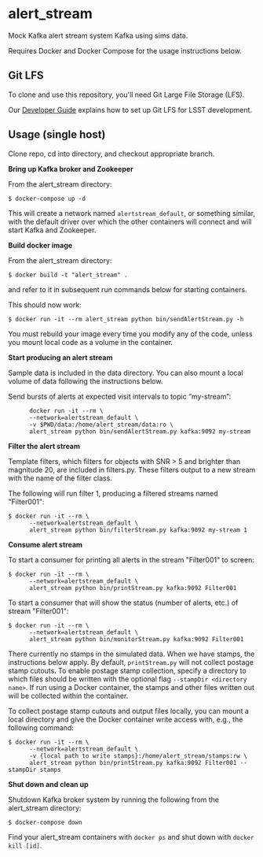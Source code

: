 alert_stream
============

Mock Kafka alert stream system Kafka using sims data.

Requires Docker and Docker Compose for the usage instructions below.

Git LFS
-------

To clone and use this repository, you'll need Git Large File Storage (LFS).

Our [Developer Guide](https://developer.lsst.io/tools/git_lfs.html)
explains how to set up Git LFS for LSST development.

Usage (single host)
-------------------

Clone repo, cd into directory, and checkout appropriate branch.

**Bring up Kafka broker and Zookeeper**

From the alert_stream directory:

```
$ docker-compose up -d
```

This will create a network named `alertstream_default`, or something similar, with the default driver over which the other containers will connect and will start Kafka and Zookeeper.

**Build docker image**

From the alert_stream directory:

```
$ docker build -t "alert_stream" .
```

and refer to it in subsequent run commands below for starting containers.

This should now work:

```
$ docker run -it --rm alert_stream python bin/sendAlertStream.py -h
```

You must rebuild your image every time you modify any of the code,
unless you mount local code as a volume in the container.

**Start producing an alert stream**

Sample data is included in the data directory.
You can also mount a local volume of data following the instructions below.

Send bursts of alerts at expected visit intervals to topic “my-stream”:

```
      docker run -it --rm \
      --network=alertstream_default \
      -v $PWD/data:/home/alert_stream/data:ro \
      alert_stream python bin/sendAlertStream.py kafka:9092 my-stream
```

**Filter the alert stream**

Template filters, which filters for objects with SNR > 5 and brighter than magnitude
20, are included in filters.py.  These filters output to a new stream with the
name of the filter class.

The following will run filter 1, producing a filtered streams named
"Filter001":

```
$ docker run -it --rm \
      --network=alertstream_default \
      alert_stream python bin/filterStream.py kafka:9092 my-stream 1
```

**Consume alert stream**

To start a consumer for printing all alerts in the stream "Filter001" to screen:

```
$ docker run -it --rm \
      --network=alertstream_default \
      alert_stream python bin/printStream.py kafka:9092 Filter001
```

To start a consumer that will show the status (number of alerts, etc.)
of stream "Filter001":

```
$ docker run -it --rm \
      --network=alertstream_default \
      alert_stream python bin/monitorStream.py kafka:9092 Filter001
```

There currently no stamps in the simulated data.  When we have stamps, the
instructions below apply.
By default, `printStream.py` will not collect postage stamp cutouts.
To enable postage stamp collection, specify a directory to which files should be written with the optional flag `--stampDir <directory name>`.
If run using a Docker container, the stamps and other files written out will be collected within the container.

To collect postage stamp cutouts and output files locally, you can mount a local directory and give the Docker container write access with, e.g., the following command:

```
$ docker run -it --rm \
      --network=alertstream_default \
      -v {local path to write stamps}:/home/alert_stream/stamps:rw \
      alert_stream python bin/printStream.py kafka:9092 Filter001 --stampDir stamps
```

**Shut down and clean up**

Shutdown Kafka broker system by running the following from the alert_stream directory:

```
$ docker-compose down
```

Find your alert_stream containers with `docker ps` and shut down with `docker kill [id]`.
